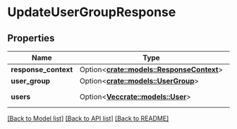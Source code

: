 # UpdateUserGroupResponse

## Properties

Name | Type | Description | Notes
------------ | ------------- | ------------- | -------------
**response_context** | Option<[**crate::models::ResponseContext**](ResponseContext.md)> |  | [optional]
**user_group** | Option<[**crate::models::UserGroup**](UserGroup.md)> |  | [optional]
**users** | Option<[**Vec<crate::models::User>**](User.md)> | A list of EIM users. | [optional]

[[Back to Model list]](../README.md#documentation-for-models) [[Back to API list]](../README.md#documentation-for-api-endpoints) [[Back to README]](../README.md)


